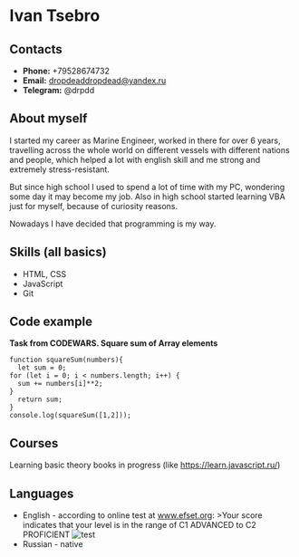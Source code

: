 # Ivan Tsebro

## Contacts
* **Phone:** +79528674732
* **Email:** dropdeaddropdead@yandex.ru
* **Telegram:** @drpdd

## About myself
I started my career as Marine Engineer, worked in there for over 6 years, travelling across the whole world
on different vessels with different nations and people, which helped a lot with english skill and me strong
and extremely stress-resistant.

But since high school I used to spend a lot of time with my PC, wondering some day it may become my job.
Also in high school started learning VBA just for myself, because of curiosity reasons.

Nowadays I have decided that programming is my way.

## Skills (all basics)
* HTML, CSS
* JavaScript
* Git

## Code example
**Task from CODEWARS. Square sum of Array elements**
```
function squareSum(numbers){
  let sum = 0;
for (let i = 0; i < numbers.length; i++) {
  sum += numbers[i]**2;
}
  return sum;
}
console.log(squareSum([1,2]));
```

## Courses
Learning basic theory books in progress (like https://learn.javascript.ru/)

## Languages
* English - according to online test at www.efset.org: >Your score indicates that your level is in the range of C1 ADVANCED to C2 PROFICIENT
![test](https://i.ibb.co/x5tjKWF/eng.jpg)
* Russian - native